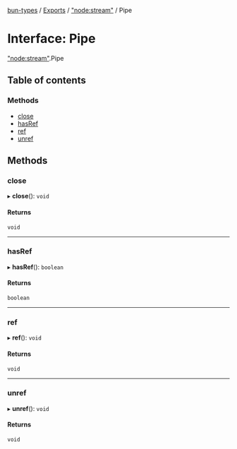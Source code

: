 [bun-types](https://oven-sh.github.io/bun-types/README.md) / [Exports](https://oven-sh.github.io/bun-types/modules.md) / ["node:stream"](https://oven-sh.github.io/bun-types/modules/node_stream_.md) / Pipe

# Interface: Pipe

["node:stream"](https://oven-sh.github.io/bun-types/modules/node_stream_.md).Pipe

## Table of contents

### Methods

- [close](https://oven-sh.github.io/bun-types/interfaces/node_stream_.Pipe.md#close)
- [hasRef](https://oven-sh.github.io/bun-types/interfaces/node_stream_.Pipe.md#hasref)
- [ref](https://oven-sh.github.io/bun-types/interfaces/node_stream_.Pipe.md#ref)
- [unref](https://oven-sh.github.io/bun-types/interfaces/node_stream_.Pipe.md#unref)

## Methods

### close

▸ **close**(): `void`

#### Returns

`void`

___

### hasRef

▸ **hasRef**(): `boolean`

#### Returns

`boolean`

___

### ref

▸ **ref**(): `void`

#### Returns

`void`

___

### unref

▸ **unref**(): `void`

#### Returns

`void`
